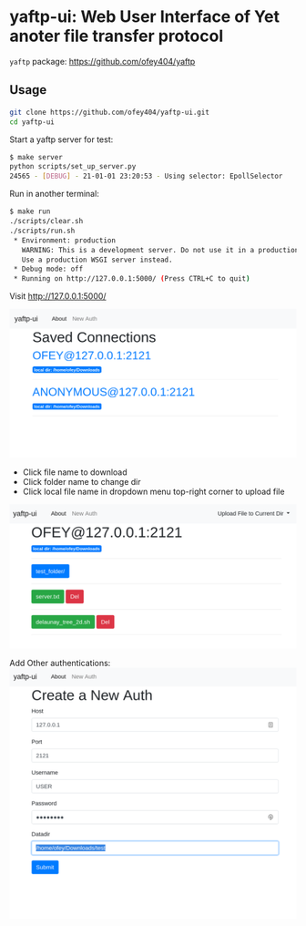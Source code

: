 # yaftp-ui: Web User Interface of Yet anoter file transfer protocol

`yaftp` package: https://github.com/ofey404/yaftp

## Usage

```bash
git clone https://github.com/ofey404/yaftp-ui.git
cd yaftp-ui
```

Start a yaftp server for test:

```bash
$ make server
python scripts/set_up_server.py
24565 - [DEBUG] - 21-01-01 23:20:53 - Using selector: EpollSelector
```

Run in another terminal:

```bash
$ make run
./scripts/clear.sh
./scripts/run.sh
 * Environment: production
   WARNING: This is a development server. Do not use it in a production deployment.
   Use a production WSGI server instead.
 * Debug mode: off
 * Running on http://127.0.0.1:5000/ (Press CTRL+C to quit)
```

Visit http://127.0.0.1:5000/

![connection page](doc/images/connections.png)

- Click file name to download
- Click folder name to change dir
- Click local file name in dropdown menu top-right corner to upload file

![inside](doc/images/inside.png)

Add Other authentications:
![auth](doc/images/auth.png)